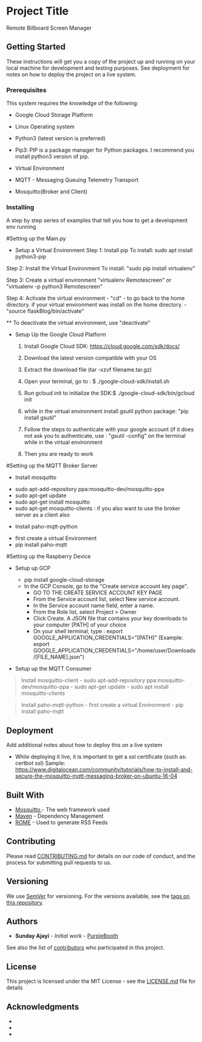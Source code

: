 # Project Title
Remote Billboard Screen Manager
## Getting Started

These instructions will get you a copy of the project up and running on your local machine for development and testing purposes. See deployment for notes on how to deploy the project on a live system.

### Prerequisites
This system requires the knowledge of the following:
- Google Cloud Storage Platform
     
- Linux Operating system
- Python3 (latest version is preferred)
- Pip3: PIP is a package manager for Python packages. I recommend you install python3 version of pip.

- Virtual Environment
- MQTT - Messaging Queuing Telemetry Transport
- Mosquitto(Broker and Client)



### Installing

A step by step series of examples that tell you how to get a development env running

#Setting up the Main.py
* Setup a Virtual Environment
Step 1: Install pip 
    To install: sudo apt install python3-pip

Step 2: Install the Virtual Environment
    To install: "sudo pip install virtualenv" 

Step 3: Create a virtual environment
    "virtualenv Remotescreen" or "virtualenv -p python3 Remotescreen"

Step 4: Activate the virtual environment
    - "cd" - to go back to the home directory. if your virtual environment was install on the    home directory.
    - "source flaskBlog/bin/activate"

** To deactivate the virtual environment, use "deactivate" 

* Setup Up the Google Cloud Platform 
    1. Install Google Cloud SDK: https://cloud.google.com/sdk/docs/

    2. Download the latest version compatible with your OS

    3. Extract the download file (tar -xzvf  filename.tar.gz)

    4. Open your terminal, go to : $ ./google-cloud-sdk/install.sh

    5. Run gcloud init to initialize the SDK:$ ./google-cloud-sdk/bin/gcloud init

    6. while in the virtual environment install gsutil python package: 
        "pip install gsutil"

    7. Follow the steps to authenticate with your google account (if it does not ask you to authenticate,  use : "gsutil -config"     on the terminal while in the virtual environment

    8. Then you are ready to work 



#Setting up the MQTT Broker Server

* Install mosquitto
- sudo apt-add-repository ppa:mosquitto-dev/mosquitto-ppa
- sudo apt-get update
- sudo apt-get install mosquitto 
- sudo apt-get mosquitto-clients : if you also want to use the broker server as a client also

* Install paho-mqtt-python 
- first create a virtual Environment 
- pip install paho-mqtt

#Setting up the Raspberry Device
* Setup up GCP
    - pip install google-cloud-storage
    - In the GCP Console, go to the "Create service account key page".
      * GO TO THE CREATE SERVICE ACCOUNT KEY PAGE
      * From the Service account list, select New service account.
      * In the Service account name field, enter a name.
      * From the Role list, select Project > Owner
      * Click Create. A JSON file that contains your key downloads to your computer [PATH] of your choice
      * On your shell terminal, type : export GOOGLE_APPLICATION_CREDENTIALS="[PATH]"
        (Example: export GOOGLE_APPLICATION_CREDENTIALS="/home/user/Downloads/[FILE_NAME].json") 


* Setup up the MQTT Consumer 

> Install mosquitto-client
    - sudo apt-add-repository ppa:mosquitto-dev/mosquitto-ppa
    - sudo apt-get update
    - sudo apt install mosquitto-clients

> Install paho-mqtt-python 
    - first create a virtual Environment 
    - pip install paho-mqtt

## Deployment

Add additional notes about how to deploy this on a live system

- While deploying it live, it is important to get a ssl certificate (such as: certbot ssl)
   Sample: https://www.digitalocean.com/community/tutorials/how-to-install-and-secure-the-mosquitto-mqtt-messaging-broker-on-ubuntu-16-04

## Built With

* [Mosquitto ](https://mosquitto.org/man/mosquitto-8.html/) - The web framework used
* [Maven](https://maven.apache.org/) - Dependency Management
* [ROME](https://rometools.github.io/rome/) - Used to generate RSS Feeds

## Contributing

Please read [CONTRIBUTING.md](https://gist.github.com/PurpleBooth/b24679402957c63ec426) for details on our code of conduct, and the process for submitting pull requests to us.

## Versioning

We use [SemVer](http://semver.org/) for versioning. For the versions available, see the [tags on this repository](https://github.com/your/project/tags). 

## Authors

* **Sunday Ajayi** - *Initial work* - [PurpleBooth](https://github.com/suavelad)

See also the list of [contributors](https://github.com/your/project/contributors) who participated in this project.

## License

This project is licensed under the MIT License - see the [LICENSE.md](LICENSE.md) file for details

## Acknowledgments

* 
* 
* 
